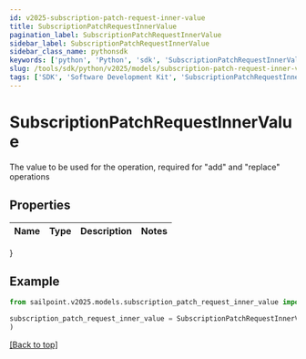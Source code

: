 ```yaml
---
id: v2025-subscription-patch-request-inner-value
title: SubscriptionPatchRequestInnerValue
pagination_label: SubscriptionPatchRequestInnerValue
sidebar_label: SubscriptionPatchRequestInnerValue
sidebar_class_name: pythonsdk
keywords: ['python', 'Python', 'sdk', 'SubscriptionPatchRequestInnerValue', 'V2025SubscriptionPatchRequestInnerValue'] 
slug: /tools/sdk/python/v2025/models/subscription-patch-request-inner-value
tags: ['SDK', 'Software Development Kit', 'SubscriptionPatchRequestInnerValue', 'V2025SubscriptionPatchRequestInnerValue']
---
```


# SubscriptionPatchRequestInnerValue

The value to be used for the operation, required for \"add\" and \"replace\" operations

## Properties

Name | Type | Description | Notes
------------ | ------------- | ------------- | -------------
}

## Example

```python
from sailpoint.v2025.models.subscription_patch_request_inner_value import SubscriptionPatchRequestInnerValue

subscription_patch_request_inner_value = SubscriptionPatchRequestInnerValue(
)

```
[[Back to top]](#) 

